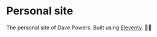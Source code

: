 # Personal site

The personal site of Dave Powers. Built using [Eleventy](https://www.11ty.dev/). 🎈🐀

